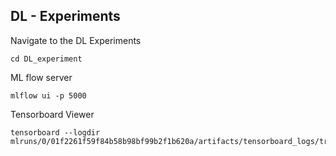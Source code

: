 ## DL - Experiments 

Navigate to the DL Experiments
```
cd DL_experiment
```

ML flow server 
```
mlflow ui -p 5000
```

Tensorboard Viewer  
```
tensorboard --logdir mlruns/0/01f2261f59f84b58b98bf99b2f1b620a/artifacts/tensorboard_logs/train/

```